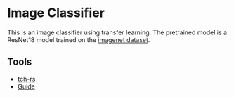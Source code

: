 # Image Classifier

This is an image classifier using transfer learning. The pretrained model is a ResNet18 model trained on the [imagenet dataset](https://www.kaggle.com/datasets/harshwalia/birds-vs-drone-dataset).

## Tools

- [tch-rs](https://github.com/LaurentMazare/tch-rs)
- [Guide](https://github.com/LaurentMazare/tch-rs/tree/main/examples/transfer-learning)
